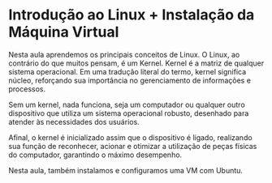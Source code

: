 # Introdução ao Linux + Instalação da Máquina Virtual

Nesta aula aprendemos os principais conceitos de Linux. O Linux, ao contrário do que muitos pensam, é um Kernel. Kernel é a matriz de qualquer sistema operacional. Em uma tradução literal do termo, kernel significa núcleo, reforçando sua importância no gerenciamento de informações e processos. 

Sem um kernel, nada funciona, seja um computador ou qualquer outro dispositivo que utiliza um sistema operacional robusto, desenhado para atender às necessidades dos usuários. 

Afinal, o kernel é inicializado assim que o dispositivo é ligado, realizando sua função de reconhecer, acionar e otimizar a utilização de peças físicas do computador, garantindo o máximo desempenho. 

Nesta aula, também instalamos e configuramos uma VM com Ubuntu.